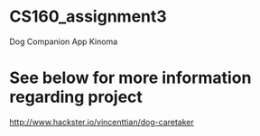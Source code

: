 # CS160_assignment3
Dog Companion App Kinoma

# See below for more information regarding project
http://www.hackster.io/vincenttian/dog-caretaker
